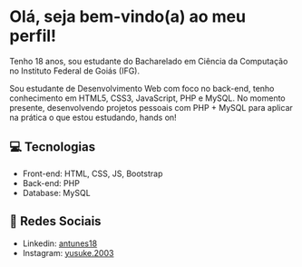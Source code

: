 # Olá, seja bem-vindo(a) ao meu perfil!

Tenho 18 anos, sou estudante do Bacharelado em Ciência da Computação no Instituto Federal de Goiás (IFG).

Sou estudante de Desenvolvimento Web com foco no back-end, tenho conhecimento em HTML5, CSS3, JavaScript, PHP e MySQL. No momento presente, desenvolvendo projetos pessoais com PHP + MySQL para aplicar na prática o que estou estudando, hands on!

## :computer: Tecnologias

- Front-end: HTML, CSS, JS, Bootstrap
- Back-end: PHP
- Database: MySQL

## :link: Redes Sociais

- Linkedin: [antunes18](https://www.linkedin.com/in/antunes18/)
- Instagram: [yusuke.2003](https://www.instagram.com/yusuke.2003/)
